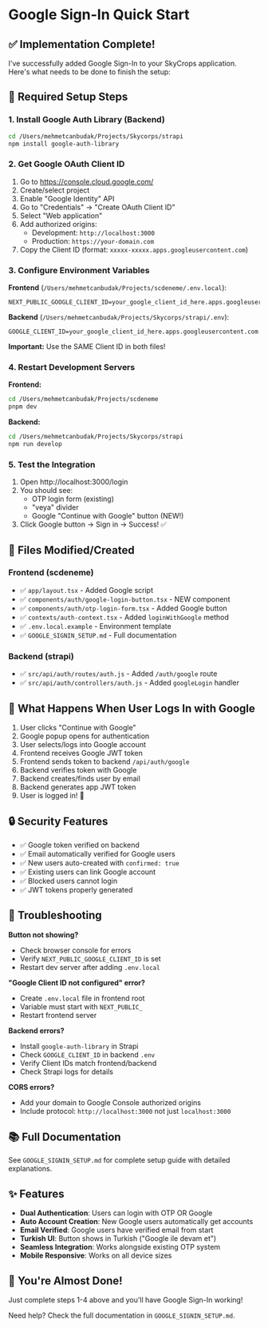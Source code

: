 # Google Sign-In Quick Start

## ✅ Implementation Complete!

I've successfully added Google Sign-In to your SkyCrops application. Here's what needs to be done to finish the setup:

## 🔧 Required Setup Steps

### 1. Install Google Auth Library (Backend)

```bash
cd /Users/mehmetcanbudak/Projects/Skycorps/strapi
npm install google-auth-library
```

### 2. Get Google OAuth Client ID

1. Go to https://console.cloud.google.com/
2. Create/select project
3. Enable "Google Identity" API
4. Go to "Credentials" → "Create OAuth Client ID"
5. Select "Web application"
6. Add authorized origins:
   - Development: `http://localhost:3000`
   - Production: `https://your-domain.com`
7. Copy the Client ID (format: `xxxxx-xxxxx.apps.googleusercontent.com`)

### 3. Configure Environment Variables

**Frontend** (`/Users/mehmetcanbudak/Projects/scdeneme/.env.local`):
```env
NEXT_PUBLIC_GOOGLE_CLIENT_ID=your_google_client_id_here.apps.googleusercontent.com
```

**Backend** (`/Users/mehmetcanbudak/Projects/Skycorps/strapi/.env`):
```env
GOOGLE_CLIENT_ID=your_google_client_id_here.apps.googleusercontent.com
```

**Important:** Use the SAME Client ID in both files!

### 4. Restart Development Servers

**Frontend:**
```bash
cd /Users/mehmetcanbudak/Projects/scdeneme
pnpm dev
```

**Backend:**
```bash
cd /Users/mehmetcanbudak/Projects/Skycorps/strapi
npm run develop
```

### 5. Test the Integration

1. Open http://localhost:3000/login
2. You should see:
   - OTP login form (existing)
   - "veya" divider
   - Google "Continue with Google" button (NEW!)
3. Click Google button → Sign in → Success! ✅

## 📁 Files Modified/Created

### Frontend (scdeneme)
- ✅ `app/layout.tsx` - Added Google script
- ✅ `components/auth/google-login-button.tsx` - NEW component
- ✅ `components/auth/otp-login-form.tsx` - Added Google button
- ✅ `contexts/auth-context.tsx` - Added `loginWithGoogle` method
- ✅ `.env.local.example` - Environment template
- ✅ `GOOGLE_SIGNIN_SETUP.md` - Full documentation

### Backend (strapi)
- ✅ `src/api/auth/routes/auth.js` - Added `/auth/google` route
- ✅ `src/api/auth/controllers/auth.js` - Added `googleLogin` handler

## 🎯 What Happens When User Logs In with Google

1. User clicks "Continue with Google"
2. Google popup opens for authentication
3. User selects/logs into Google account
4. Frontend receives Google JWT token
5. Frontend sends token to backend `/api/auth/google`
6. Backend verifies token with Google
7. Backend creates/finds user by email
8. Backend generates app JWT token
9. User is logged in! 🎉

## 🔒 Security Features

- ✅ Google token verified on backend
- ✅ Email automatically verified for Google users
- ✅ New users auto-created with `confirmed: true`
- ✅ Existing users can link Google account
- ✅ Blocked users cannot login
- ✅ JWT tokens properly generated

## 🐛 Troubleshooting

**Button not showing?**
- Check browser console for errors
- Verify `NEXT_PUBLIC_GOOGLE_CLIENT_ID` is set
- Restart dev server after adding `.env.local`

**"Google Client ID not configured" error?**
- Create `.env.local` file in frontend root
- Variable must start with `NEXT_PUBLIC_`
- Restart frontend server

**Backend errors?**
- Install `google-auth-library` in Strapi
- Check `GOOGLE_CLIENT_ID` in backend `.env`
- Verify Client IDs match frontend/backend
- Check Strapi logs for details

**CORS errors?**
- Add your domain to Google Console authorized origins
- Include protocol: `http://localhost:3000` not just `localhost:3000`

## 📚 Full Documentation

See `GOOGLE_SIGNIN_SETUP.md` for complete setup guide with detailed explanations.

## ✨ Features

- **Dual Authentication**: Users can login with OTP OR Google
- **Auto Account Creation**: New Google users automatically get accounts
- **Email Verified**: Google users have verified email from start
- **Turkish UI**: Button shows in Turkish ("Google ile devam et")
- **Seamless Integration**: Works alongside existing OTP system
- **Mobile Responsive**: Works on all device sizes

## 🎉 You're Almost Done!

Just complete steps 1-4 above and you'll have Google Sign-In working!

Need help? Check the full documentation in `GOOGLE_SIGNIN_SETUP.md`.